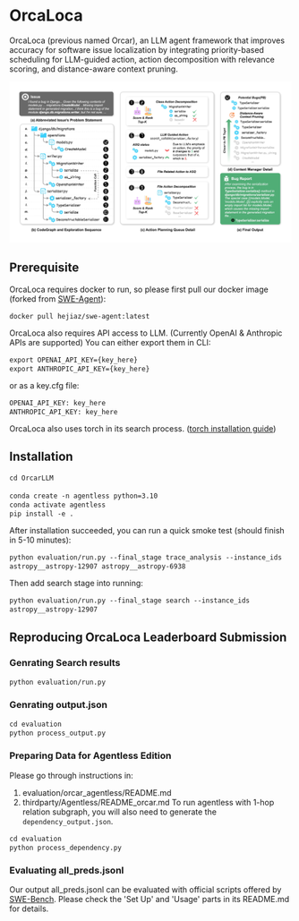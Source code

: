 # OrcaLoca

OrcaLoca (previous named Orcar), an LLM agent framework that improves accuracy for software issue localization by integrating priority-based scheduling for LLM-guided action, action decomposition with relevance scoring, and distance-aware context pruning.

![overview](./artifact/overview.jpg)

## Prerequisite

OrcaLoca requires docker to run, so please first pull our docker image (forked from [SWE-Agent](https://github.com/SWE-agent/SWE-agent)):

```shell
docker pull hejiaz/swe-agent:latest
```

OrcaLoca also requires API access to LLM. (Currently OpenAI & Anthropic APIs are supported)
You can either export them in CLI:
```shell
export OPENAI_API_KEY={key_here}
export ANTHROPIC_API_KEY={key_here}
```
or as a key.cfg file:
```
OPENAI_API_KEY: key_here
ANTHROPIC_API_KEY: key_here
```

OrcaLoca also uses torch in its search process. ([torch installation guide](https://pytorch.org/get-started/locally/))

## Installation
```shell
cd OrcarLLM

conda create -n agentless python=3.10
conda activate agentless
pip install -e .
```

After installation succeeded, you can run a quick smoke test (should finish in 5-10 minutes):
```shell
python evaluation/run.py --final_stage trace_analysis --instance_ids astropy__astropy-12907 astropy__astropy-6938
```

Then add search stage into running:
```shell
python evaluation/run.py --final_stage search --instance_ids astropy__astropy-12907
```

## Reproducing OrcaLoca Leaderboard Submission

### Genrating Search results
```shell
python evaluation/run.py
```

### Genrating output.json
```shell
cd evaluation
python process_output.py
```

### Preparing Data for Agentless Edition
Please go through instructions in:
1. evaluation/orcar_agentless/README.md
2. thirdparty/Agentless/README_orcar.md
To run agentless with 1-hop relation subgraph, you will also need to generate the `dependency_output.json`.
```shell
cd evaluation
python process_dependency.py
```

### Evaluating all_preds.jsonl
Our output all_preds.jsonl can be evaluated with official scripts offered by [SWE-Bench](https://github.com/swe-bench/SWE-bench).
Please check the 'Set Up' and 'Usage' parts in its README.md for details.
